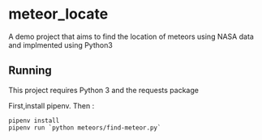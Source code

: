 # meteor_locate
A demo project that aims to find the location of meteors using NASA data and implmented using Python3
## Running
This project requires Python 3 and the requests package

First,install pipenv. Then :

```
pipenv install
pipenv run `python meteors/find-meteor.py`
```

